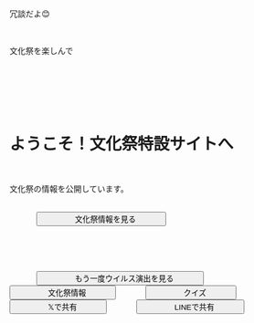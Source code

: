<!DOCTYPE html>
<html lang="ja">
<head>
    <meta charset="UTF-8" />
    <title>文化祭まとめサイト</title>
    <meta name="viewport" content="width=device-width, initial-scale=1.0" />
    <link rel="icon" href="favicon.ico" type="image/x-icon">
    <link href="https://fonts.googleapis.com/css2?family=Noto+Sans+JP:wght@300;400;500;700&display=swap" rel="stylesheet">
    <style>
        /* CSS Variables for a cohesive design */
        :root {
            --primary-color: #4CAF50; /* Greenish */
            --primary-hover-color: #45a049;
            --secondary-color: #007bff; /* Blueish */
            --secondary-hover-color: #0056b3;
            --text-dark: #333;
            --text-light: #f8f8f8;
            --background-light: #e0f2f7; /* Light cyan background */
            --background-gradient-start: #e0f7fa;
            --background-gradient-end: #c8e6c9;
            --card-background: #ffffff;
            --shadow-light: rgba(0, 0, 0, 0.1);
            --shadow-medium: rgba(0, 0, 0, 0.2);
            --border-color: #e0e0e0;
            --accent-color: #ff9800; /* Orange for highlights */
        }

        body {
            margin: 0;
            font-family: 'Noto Sans JP', 'Segoe UI', Tahoma, Geneva, Verdana, sans-serif;
            background: linear-gradient(135deg, var(--background-gradient-start) 0%, var(--background-gradient-end) 100%);
            color: var(--text-dark);
            text-align: center;
            min-height: 100vh;
            display: flex;
            flex-direction: column;
            justify-content: center;
            align-items: center;
            user-select: none;
            overflow: hidden; /* Prevent all scrolling for full-screen effect */
            transition: background-color 0.3s ease-in-out, opacity 0.5s ease-in-out;
            opacity: 0; /* JavaScriptでloadedクラスが付与されたら表示 */
        }

        body.loaded {
            opacity: 1;
        }

        body.virus-active {
            background-color: #000 !important;
            margin: 0 !important;
            padding: 0 !important;
            overflow: hidden !important;
            opacity: 1 !important; /* ウイルス画面中は強制的に表示 */
        }

        .hidden {
            display: none !important;
        }

        /* Initial Screen styles */
        #initial-screen {
            background: linear-gradient(135deg, var(--background-gradient-start) 0%, var(--background-gradient-end) 100%);
            color: var(--text-dark);
            height: 100vh;
            width: 100vw;
            position: fixed;
            top: 0;
            left: 0;
            z-index: 9997;
            display: flex;
            flex-direction: column;
            justify-content: center;
            align-items: center;
            padding: 1.5rem;
            box-sizing: border-box;
            animation: fadeInScale 0.8s ease-out forwards;
        }

        #initial-screen h1 {
            font-size: 2.8rem;
            color: var(--primary-color);
            margin-bottom: 2.5rem;
            text-shadow: 2px 2px 4px rgba(0,0,0,0.1);
            line-height: 1.3;
        }

        #initial-screen p {
            font-size: 1.2rem;
            margin-bottom: 3rem;
            max-width: 600px;
            line-height: 1.6;
        }

        /* Virus Screen styles */
        #virus-screen {
            position: fixed; /* 文化祭情報を見る */
            top: 0;
            left: 0;
            right: 0;
            bottom: 0;
            width: 100vw;
            height: 100vh;
            background-color: #000;
            color: #ff3300;
            z-index: 999999;
            font-family: 'Courier New', Courier, monospace;
            font-size: 1.2rem;
            overflow: hidden;
            text-align: center;
            display: flex;
            flex-direction: column;
            align-items: center;
            justify-content: center;
            box-sizing: border-box;
            pointer-events: none;
            animation: noise 0.1s infinite, flicker 0.2s infinite alternate;
            text-shadow: 0 0 5px #ff0000, 0 0 15px #ff0000;
        }

        #virus-screen::before {
            content: '';
            position: absolute;
            top: 0;
            left: 0;
            width: 100%;
            height: 100%;
            background-color: rgba(255, 0, 0, 0.2);
            background-image: url('data:image/png;base64,iVBORw0KGgoAAAANSUhEUgAAAAQAAAAECAYAAACp8da+AAAAAXNSR0IArs4c6QAAABJJREFUGFdjYGBgYGBgYGAAAgABAAyW/71mAAAAAElFTkSuQmCC');
            background-size: 2px 2px;
            opacity: 0.7;
            pointer-events: none;
            z-index: -1;
        }

        #virus-screen.visible {
            display: flex;
        }

        #virus-screen h2 {
            font-size: 2.8rem;
            margin-bottom: 2rem;
            animation: blink-fast 0.3s infinite alternate, glitch 0.5s infinite alternate;
            width: 90%;
            text-align: center;
            box-sizing: border-box;
            text-shadow: 0 0 15px #f00, 0 0 30px #f00; /* Stronger shadow */
        }

        #countdown {
            font-size: 7rem; /* Larger countdown */
            font-weight: bold;
            color: #00ff00;
            text-shadow: 0 0 8px #00ff00, 0 0 25px #00ff00; /* Stronger shadow */
            margin-bottom: 1.5rem;
            width: 90%;
            text-align: center;
            box-sizing: border-box;
            animation: glitch 0.3s infinite alternate, scanlines 0.1s infinite;
        }

        #reveal-message {
            font-size: 1.5rem; /* Larger reveal message */
            color: #f0f0f0;
            background-color: rgba(0, 0, 0, 0.85); /* Slightly darker background */
            padding: 1.5rem;
            border-radius: 8px; /* More rounded */
            display: none;
            margin-top: 2rem;
            animation: fade-in 0.8s forwards;
            max-width: 85%;
            box-sizing: border-box;
            text-align: center;
            line-height: 1.6;
            border: 1px solid rgba(255, 255, 255, 0.2);
        }

        @keyframes fade-in {
            from { opacity: 0; }
            to { opacity: 1; }
        }

        @keyframes blink-fast {
            0% { opacity: 1; }
            49% { opacity: 1; }
            50% { opacity: 0.5; }
            100% { opacity: 1; }
        }

        @keyframes glitch {
            0% { transform: translate(0); }
            20% { transform: translate(2px, -2px); }
            40% { transform: translate(-1px, 1px); }
            60% { transform: translate(-2px, -1px); }
            80% { transform: translate(1px, 2px); }
            100% { transform: translate(0); }
        }

        @keyframes noise {
            0% { opacity: 0.05; }
            10% { opacity: 0.1; }
            20% { opacity: 0.08; }
            30% { opacity: 0.15; }
            40% { opacity: 0.03; }
            50% { opacity: 0.12; }
            60% { opacity: 0.07; }
            70% { opacity: 0.18; }
            80% { opacity: 0.06; }
            90% { opacity: 0.11; }
            100% { opacity: 0.04; }
        }

        @keyframes flicker {
            0%, 100% { opacity: 1; }
            50% { opacity: 0.8; }
        }

        @keyframes scanlines {
            0% { background-position: 0 0; }
            100% { background-position: 0 20px; }
        }

        /* Relief Screen Styles */
        #relief-screen {
            background: linear-gradient(45deg, #e0f7fa, #b2ebf2); /* Brighter gradient */
            color: #006064;
            height: 100vh;
            width: 100vw;
            position: fixed;
            top: 0;
            left: 0;
            z-index: 9998;
            justify-content: center;
            align-items: center;
            flex-direction: column;
            font-size: 2rem; /* Larger font */
            font-weight: 500;
            display: none;
            user-select: text;
            animation: fade-in 0.8s ease-in-out;
            text-shadow: 1px 1px 3px rgba(0,0,0,0.1); /* Subtle text shadow */
        }

        #relief-screen p {
            margin: 0.8rem 0; /* More spacing */
        }

        /* Main Content Styles - ボタンのみにするため調整 */
        #main {
            padding: 2.5rem; /* 適度なパディング */
            background: transparent; /* 背景を透明に */
            min-height: 100vh; /* 全画面表示 */
            width: 100vw; /* 全画面表示 */
            position: fixed; /* 全画面表示 */
            top: 0;
            left: 0;
            color: var(--text-dark);
            user-select: none;
            display: none; /* 初期は非表示 */
            border-radius: 16px;
            box-shadow: none; /* 影も削除 */
            margin-top: 0; /* マージンを削除 */
            box-sizing: border-box;
            animation: fadeInScale 0.8s ease-out forwards;
            justify-content: center; /* ボタン群を中央に */
            align-items: center; /* ボタン群を中央に */
            flex-direction: column; /* 縦並びにするため */
        }

        #main.visible {
            display: flex;
        }

        /* ナビゲーションボタンの共通スタイル */
        .nav-buttons {
            display: flex;
            flex-direction: column; /* ボタンを縦並びにする */
            justify-content: center;
            align-items: center; /* ボタン群を中央寄せ */
            gap: 1.5rem; /* ボタン間の間隔 */
            width: 100%; /* 親要素の幅いっぱいに */
            max-width: 400px; /* ボタン群の最大幅 */
        }

        .nav-buttons button {
            width: 90%; /* スマホで押しやすいように幅を広く */
            max-width: 300px; /* ボタンの最大幅を制限 */
            background-color: var(--secondary-color); /* ボタンの色 */
            border: none;
            padding: 1.4rem 2rem; /* パディング */
            font-size: 1.6rem; /* フォントサイズ */
            font-weight: 600;
            border-radius: 10px; /* 角丸 */
            color: var(--text-light); /* 文字色 */
            cursor: pointer;
            box-shadow: 0 6px 12px var(--shadow-medium); /* 影 */
            transition: background-color 0.3s ease, transform 0.2s ease, box-shadow 0.3s ease;
            letter-spacing: 0.5px;
            display: flex; /* アイコンとテキストを中央揃えにするため */
            align-items: center;
            justify-content: center;
            gap: 0.8rem; /* アイコンとテキストの間のスペース */
            white-space: nowrap; /* ボタン内のテキストの折り返しを防ぐ */
            box-sizing: border-box; /* パディングを幅に含める */
        }

        .nav-buttons button:hover {
            background-color: var(--secondary-hover-color);
            transform: translateY(-3px) scale(1.02); /* ホバー時の動き */
            box-shadow: 0 8px 16px var(--shadow-medium);
        }

        .share-icon {
            font-size: 1.6rem; /* アイコンサイズ */
        }

        /* レスポンシブデザイン */
        @media (max-width: 768px) {
            .nav-buttons button {
                padding: 1.2rem 1.8rem;
                font-size: 1.4rem;
            }
            .share-icon {
                font-size: 1.4rem;
            }
            #virus-screen h2 {
                font-size: 2.2rem;
            }
            #countdown {
                font-size: 5rem;
            }
            #reveal-message {
                font-size: 1.2rem;
                padding: 1.2rem;
            }
            #initial-screen h1 {
                font-size: 2.2rem;
                margin-bottom: 2rem;
            }
            #initial-screen p {
                font-size: 1.1rem;
                margin-bottom: 2rem;
            }
        }

        @media (max-width: 480px) {
            .nav-buttons {
                gap: 1rem; /* スマホでより詰める */
            }
            .nav-buttons button {
                width: 95%; /* より広く */
                padding: 1rem 1.5rem;
                font-size: 1.3rem;
                max-width: none; /* スマホでは最大幅の制限をなくす */
            }
            .share-icon {
                font-size: 1.3rem;
            }
            #virus-screen h2 {
                font-size: 1.8rem;
                margin-bottom: 0.8rem;
            }
            #countdown {
                font-size: 4rem;
            }
            #reveal-message {
                font-size: 1rem;
                padding: 0.8rem;
            }
            #initial-screen h1 {
                font-size: 1.8rem;
                margin-bottom: 1.5rem;
            }
            #initial-screen p {
                font-size: 1.0rem;
                margin-bottom: 1.5rem;
            }
        }
    </style>
</head>
<body>
    <div id="virus-screen" role="alert" aria-live="assertive" aria-atomic="true" class="hidden">
    </div>

    <div id="relief-screen" class="hidden" role="region" aria-live="polite" aria-atomic="true">
        <p>冗談だよ😊</p>
        <p>文化祭を楽しんで</p>
    </div>

    <div id="initial-screen" role="region" aria-label="文化祭特設サイトへようこそ">
        <h1>ようこそ！文化祭特設サイトへ</h1>
        <p>文化祭の情報を公開しています。</p>
        <div class="nav-buttons">
            <button id="trigger-virus-btn" type="button">
                <span class="share-icon"></span> 文化祭情報を見る
            </button>
        </div>
    </div>

    <div id="main" role="main" aria-label="文化祭まとめコンテンツ" class="hidden">
        <div class="nav-buttons">
            <button id="repeat-virus-btn" type="button">
                <span class="share-icon"></span> もう一度ウイルス演出を見る
            </button>
            <button id="show-bunkasai-info-btn" type="button">
                <span class="share-icon"></span> 文化祭情報
            </button>
            <button id="show-quiz-minigame-btn" type="button">
                <span class="share-icon"></span> クイズ
            </button>
            <button class="share-btn share-x" role="button" tabindex="0" data-sns="x" title="Xで共有" aria-label="Xで共有">
                <span class="share-icon"></span> 𝕏で共有
            </button>
            <button class="share-btn share-line" role="button" tabindex="0" data-sns="line" title="LINEで共有" aria-label="LINEで共有">
                <span class="share-icon"></span> LINEで共有
            </button>
        </div>
    </div>

    <script>
        document.addEventListener("DOMContentLoaded", () => {
            const localStorageKey = "bunkasai_visited";
            const VIRUS_COUNTDOWN_SECONDS = 5;

            const body = document.body;
            const initialScreen = document.getElementById("initial-screen");
            const virusScreen = document.getElementById("virus-screen");
            const reliefScreen = document.getElementById("relief-screen");
            const mainScreen = document.getElementById("main");

            const triggerVirusBtn = document.getElementById("trigger-virus-btn");
            const repeatVirusBtn = document.getElementById("repeat-virus-btn");
            const showBunkasaiInfoBtn = document.getElementById("show-bunkasai-info-btn");
            const showQuizMinigameBtn = document.getElementById("show-quiz-minigame-btn");

            let synth = window.speechSynthesis;
            let utterance = null;
            let alarmAudio = null;
            let voiceLoopRunning = false;
            let countdownIntervalId = null; 
            let isLineBrowserDetected = false;

            const QUIZ_SITE_URL = "https://miyashitt.github.io/Shit/";
            const BUNKASAI_INSTAGRAM_URL = "https://www.instagram.com/kenryo_fes_78th?utm_source=ig_web_button_share_sheet&igsh=MWkyZDRrbjRuYnl6ag==";

            isLineBrowserDetected = navigator.userAgent.includes("Line");

            // --- Core Functions ---

            /**
             * Starts the virus simulation sequence.
             */
            function startVirusSimulation() {
                body.classList.add("virus-active");
                initialScreen.classList.add("hidden");
                mainScreen.classList.add("hidden");
                reliefScreen.classList.add("hidden");
                virusScreen.classList.remove("hidden");
                virusScreen.innerHTML = `
                    <h2><span style="color:red;">警告!!!</span> デバイスはウイルスに侵害されました。</h2>
                    <div id="countdown" style="color: #00FF00;">${VIRUS_COUNTDOWN_SECONDS}</div>
                    <div id="reveal-message" class="hidden">
                        <h3>これは文化祭の告知です！</h3>
                        <p><strong>文化祭の日程や見どころはInstagram公式アカウントをチェック！</strong></p>
                        <p>最新情報をGETして文化祭を楽しもう！</p>
                        <p>※偽のウイルス演出はこれで終了です。</p>
                        <a href="${BUNKASAI_INSTAGRAM_URL}" target="_blank" style="color: #66ccff; text-decoration: underline; font-weight: bold;">Instagram公式アカウントへ</a>
                    </div>
                `;

                // Play audio only if not in LINE browser
                if (!isLineBrowserDetected) {
                    speak(`デバイスはウイルスに感染しました`);
                    startVoiceLoop();
                    playAlarmSound();
                }

                let countdown = VIRUS_COUNTDOWN_SECONDS;
                const countdownElement = document.getElementById("countdown");
                const revealMessage = document.getElementById("reveal-message");

                // Clear any existing timeout/interval before starting new one
                if (countdownIntervalId) {
                    clearTimeout(countdownIntervalId); 
                }

                function runCountdown() {
                    countdown--;
                    if (countdownElement) {
                        countdownElement.textContent = countdown;
                    }

                    if (countdown <= 0) {
                        clearTimeout(countdownIntervalId); 
                        if (countdownElement) {
                            countdownElement.classList.add("hidden");
                        }
                        if (revealMessage) {
                            revealMessage.classList.remove("hidden");
                        }
                        stopVoiceLoop(); 

                        virusScreen.style.pointerEvents = 'auto'; // Make clickable after reveal

                        // Add a click listener to revealMessage to proceed in LINE
                        if (isLineBrowserDetected && revealMessage) {
                            revealMessage.addEventListener('click', proceedFromVirusScreen, { once: true });
                        } else {
                            // Original flow for other browsers
                            setTimeout(proceedFromVirusScreen, 3000); 
                        }

                    } else {
                        countdownIntervalId = setTimeout(runCountdown, 1000); 
                    }
                }

                function proceedFromVirusScreen() {
                    virusScreen.classList.add("hidden");
                    reliefScreen.classList.remove("hidden");
                    reliefScreen.style.display = 'flex'; 

                    setTimeout(() => {
                        reliefScreen.classList.add("hidden");
                        reliefScreen.style.display = 'none'; 
                        mainScreen.classList.remove("hidden");
                        mainScreen.classList.add("visible");
                        body.classList.remove("virus-active");
                        localStorage.setItem(localStorageKey, "true"); 
                    }, 2000); 
                }

                // Start the countdown
                countdownIntervalId = setTimeout(runCountdown, 1000); 
            }

            /**
             * Uses SpeechSynthesis to speak the given text.
             * @param {string} text - The text to speak.
             */
            function speak(text) {
                if (synth.speaking) {
                    synth.cancel();
                }
                utterance = new SpeechSynthesisUtterance(text);
                utterance.lang = 'ja-JP';
                utterance.rate = 1.0;
                utterance.pitch = 1.0;
                utterance.volume = 0.7;
                synth.speak(utterance);
            }

            /**
             * Starts a continuous voice loop saying the virus message.
             */
            function startVoiceLoop() {
                voiceLoopRunning = true;
                loopVoice();
            }

            /**
             * Stops the continuous voice loop and alarm sound.
             */
            function stopVoiceLoop() {
                voiceLoopRunning = false;
                if (synth.speaking) {
                    synth.cancel();
                }
                if (alarmAudio) {
                    alarmAudio.pause();
                    alarmAudio.currentTime = 0;
                }
            }

            /**
             * Recursive function to loop the voice message.
             */
            function loopVoice() {
                if (!voiceLoopRunning) return;
                speak("デバイスはウイルスに感染しました");
                utterance.onend = () => {
                    if (voiceLoopRunning) {
                        setTimeout(loopVoice, 3000); // Wait 3 seconds before repeating
                    }
                };
            }

            /**
             * Plays the alarm sound.
             */
            function playAlarmSound() {
                if (alarmAudio) {
                    alarmAudio.pause();
                    alarmAudio.currentTime = 0;
                }
                alarmAudio = new Audio('alarm.mp3');
                alarmAudio.loop = true;
                alarmAudio.volume = 0.5;
                alarmAudio.play().catch(e => console.error("音声再生エラー:", e));
            }

            // --- Event Listeners and Initial Load ---

            body.classList.add("loaded"); // Fade in body on load

            // Determine which screen to show on initial load
            if (localStorage.getItem(localStorageKey) === "true") {
                initialScreen.classList.add("hidden");
                mainScreen.classList.remove("hidden");
                mainScreen.classList.add("visible");
            } else {
                initialScreen.classList.remove("hidden");
            }

            // Initial Screen: "文化祭情報を見る" button (triggers virus animation)
            triggerVirusBtn.addEventListener("click", () => {
                startVirusSimulation();
            });

            // Main Screen: "もう一度ウイルス演出を見る" button
            repeatVirusBtn.addEventListener("click", () => {
                mainScreen.classList.add("hidden");
                reliefScreen.classList.add("hidden");
                virusScreen.classList.add("hidden");
                body.classList.remove("virus-active");
                localStorage.removeItem(localStorageKey); // Remove flag to allow re-play
                startVirusSimulation();
            });

            // Main Screen: "文化祭情報" button (only opens Instagram)
            showBunkasaiInfoBtn.addEventListener("click", () => {
                window.open(BUNKASAI_INSTAGRAM_URL, "_blank");
            });

            // Main Screen: "クイズ" button
            showQuizMinigameBtn.addEventListener("click", () => {
                window.open(QUIZ_SITE_URL, "_blank");
            });

            // Share buttons
            document.querySelectorAll('.share-btn').forEach(button => {
                button.addEventListener('click', () => {
                    const sns = button.dataset.sns;
                    const url = encodeURIComponent(window.location.href);
                    const text = encodeURIComponent("私たちの文化祭の特設サイトを見てね！\n#文化祭 #高校生活");
                    let shareUrl = '';

                    switch (sns) {
                        case 'x':
                            shareUrl = `https://twitter.com/intent/tweet?url=${url}&text=${text}`;
                            break;
                        case 'line':
                            shareUrl = `https://social-plugins.line.me/lineit/share?url=${url}&text=${text}`;
                            break;
                    }

                    if (shareUrl) {
                        window.open(shareUrl, '_blank');
                    }
                });
            });
        });
    </script>
</body>
</html>
